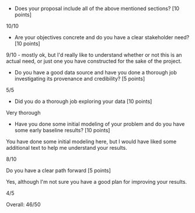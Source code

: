 - Does your proposal include all of the above mentioned sections? [10 points]

10/10


- Are your objectives concrete and do you have a clear stakeholder need? [10 points]

9/10 - mostly ok, but I'd really like to understand whether or not this is an actual need, or just one you have constructed for the sake of the project.

- Do you have a good data source and have you done a thorough job investigating its provenance and credibility? [5 points]

5/5

- Did you do a thorough job exploring your data [10 points]

Very thorough

- Have you done some initial modeling of your problem and do you have some early baseline results? [10 points]

You have done some initial modeling here, but I would have liked some additional text to help me understand your results.  

8/10

Do you have a clear path forward [5 points]

Yes, although I'm not sure you have a good plan for improving your results.  

4/5

Overall: 46/50
